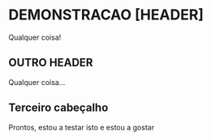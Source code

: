 # DEMONSTRACAO [HEADER]

Qualquer coisa!

## OUTRO HEADER

Qualquer coisa...

## Terceiro cabeçalho

Prontos, estou a testar isto e estou a gostar

